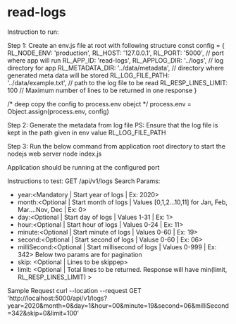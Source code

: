 # read-logs
Instruction to run:

Step 1: Create an env.js file at root with following structure
const config = {
  RL_NODE_ENV: 'production',
  RL_HOST: '127.0.0.1',
  RL_PORT: '5000', // port where app will run
  RL_APP_ID: 'read-logs',
  RL_APPLOG_DIR: '../logs', // log directory for app
  RL_METADATA_DIR: '../data/metadata', // directory where generated meta data will be stored
  RL_LOG_FILE_PATH: '../data/example.txt', // path to the log file to be read
  RL_RESP_LINES_LIMIT: 100 // Maximum number of lines to be returned in one response
}

/* deep copy the config to process.env obejct */
process.env = Object.assign(process.env, config)

Step 2: Generate the metadata from log file
PS: Ensure that the log file is kept in the path given in env value RL_LOG_FILE_PATH

Step 3: Run the below command from application root directory to start the nodejs web server
node index.js

Application should be running at the configured port

Instructions to test:
GET /api/v1/logs
Search Params:
 - year:<Mandatory | Start year of logs | Ex: 2020>
 - month:<Optional | Start month of logs | Values [0,1,2...10,11] for Jan, Feb, Mar....Nov, Dec | Ex: 0>
 - day:<Optional | Start day of logs | Values 1-31 | Ex: 1>
 - hour:<Optional | Start hour of logs | Values 0-24 | Ex: 11>
 - minute:<Optional | Start minute of logs | Values 0-60 | Ex: 19>
 - second:<Optional | Start second of logs | Valuse 0-60 | Ex: 06>
 - milliSecond:<Optional | Start millisecond of logs | Values 0-999 | Ex: 342>
 Below two params are for pagination
 - skip: <Optional | Lines to be skippep>
 - limit: <Optional | Total lines to be returned. Response will have min(limit, RL_RESP_LINES_LIMIT) >

Sample Request
curl --location --request GET 'http://localhost:5000/api/v1/logs?year=2020&month=0&day=1&hour=00&minute=19&second=06&milliSecond=342&skip=0&limit=100'
